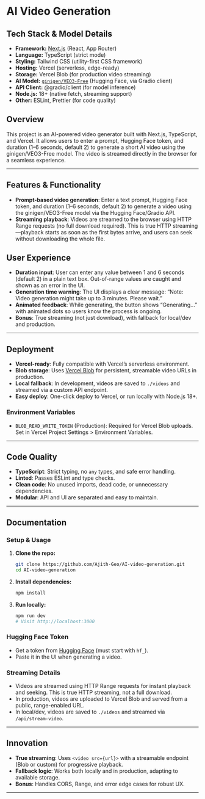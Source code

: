 
# AI Video Generation


## Tech Stack & Model Details

- **Framework:** [Next.js](https://nextjs.org/) (React, App Router)
- **Language:** TypeScript (strict mode)
- **Styling:** Tailwind CSS (utility-first CSS framework)
- **Hosting:** Vercel (serverless, edge-ready)
- **Storage:** Vercel Blob (for production video streaming)
- **AI Model:** [`ginigen/VEO3-Free`](https://huggingface.co/spaces/ginigen/VEO3-Free) (Hugging Face, via Gradio client)
- **API Client:** @gradio/client (for model inference)
- **Node.js:** 18+ (native fetch, streaming support)
- **Other:** ESLint, Prettier (for code quality)

## Overview
This project is an AI-powered video generator built with Next.js, TypeScript, and Vercel. It allows users to enter a prompt, Hugging Face token, and duration (1–6 seconds, default 2) to generate a short AI video using the ginigen/VEO3-Free model. The video is streamed directly in the browser for a seamless experience.

---

## Features & Functionality
- **Prompt-based video generation**: Enter a text prompt, Hugging Face token, and duration (1–6 seconds, default 2) to generate a video using the ginigen/VEO3-Free model via the Hugging Face/Gradio API.
- **Streaming playback**: Videos are streamed to the browser using HTTP Range requests (no full download required). This is true HTTP streaming—playback starts as soon as the first bytes arrive, and users can seek without downloading the whole file.
## User Experience

- **Duration input**: User can enter any value between 1 and 6 seconds (default 2) in a plain text box. Out-of-range values are caught and shown as an error in the UI.
- **Generation time warning**: The UI displays a clear message: “Note: Video generation might take up to 3 minutes. Please wait.”
- **Animated feedback**: While generating, the button shows “Generating...” with animated dots so users know the process is ongoing.
- **Bonus**: True streaming (not just download), with fallback for local/dev and production.

---

## Deployment
- **Vercel-ready**: Fully compatible with Vercel’s serverless environment.
- **Blob storage**: Uses [Vercel Blob](https://vercel.com/docs/storage/vercel-blob) for persistent, streamable video URLs in production.
- **Local fallback**: In development, videos are saved to `./videos` and streamed via a custom API endpoint.
- **Easy deploy**: One-click deploy to Vercel, or run locally with Node.js 18+.

### Environment Variables
- `BLOB_READ_WRITE_TOKEN` (Production): Required for Vercel Blob uploads. Set in Vercel Project Settings > Environment Variables.

---

## Code Quality
- **TypeScript**: Strict typing, no `any` types, and safe error handling.
- **Linted**: Passes ESLint and type checks.
- **Clean code**: No unused imports, dead code, or unnecessary dependencies.
- **Modular**: API and UI are separated and easy to maintain.

---

## Documentation

### Setup & Usage
1. **Clone the repo:**
	```bash
	git clone https://github.com/Ajith-Geo/AI-video-generation.git
	cd AI-video-generation
	```
2. **Install dependencies:**
	```bash
	npm install
	```
3. **Run locally:**
	```bash
	npm run dev
	# Visit http://localhost:3000
	```

### Hugging Face Token
- Get a token from [Hugging Face](https://huggingface.co/settings/tokens) (must start with `hf_`).
- Paste it in the UI when generating a video.

### Streaming Details
- Videos are streamed using HTTP Range requests for instant playback and seeking. This is true HTTP streaming, not a full download.
- In production, videos are uploaded to Vercel Blob and served from a public, range-enabled URL.
- In local/dev, videos are saved to `./videos` and streamed via `/api/stream-video`.


---

## Innovation
- **True streaming**: Uses `<video src={url}>` with a streamable endpoint (Blob or custom) for progressive playback.
- **Fallback logic**: Works both locally and in production, adapting to available storage.
- **Bonus**: Handles CORS, Range, and error edge cases for robust UX.

---